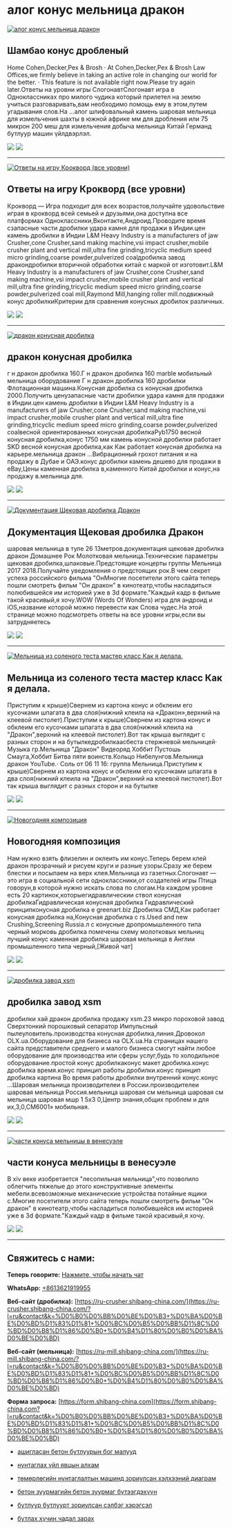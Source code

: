 # алог конус мельница дракон

<a href="https://swt.shibang-china.com/?l=ru&img&k=%D0%B0%D0%BB%D0%BE%D0%B3+%D0%BA%D0%BE%D0%BD%D1%83%D1%81+%D0%BC%D0%B5%D0%BB%D1%8C%D0%BD%D0%B8%D1%86%D0%B0+%D0%B4%D1%80%D0%B0%D0%BA%D0%BE%D0%BD" target="_blank">![алог конус мельница дракон](http://static.shibang-china.com/all-800x300/369.jpg)</a>

## Шамбао конус дробленый
Home Cohen,Decker,Pex &amp; Brosh &#183; At Cohen,Decker,Pex &amp; Brosh Law Offices,we firmly believe in taking an active role in changing our world for the better.&nbsp;&#0183;&#32;This feature is not available right now.Please try again later.Ответы на уровни игры СлогонавтСлогонавт игра в Одноклассниках про милого чудика который прилетел на землю учиться разговаривать,вам необходимо помощь ему в этом,путем угадывания слов.На …алог шлифовальный камень шаровая мельница для измельчения шахты в южной африке мм для дробления или 75 микрон 200 меш для измельчения добыча мельница Китай Германд бутлуур машин үйлдвэрлэл.


<a href="https://whatsapp.shibangsoft.com/WhatsApp.php" target="_blank" title="WhatsApp">![](http://static.shibang-china.com/icon/whatsapp.png)</a> <a href="https://swt.shibang-china.com/?l=ru&icon&k=%D0%B0%D0%BB%D0%BE%D0%B3+%D0%BA%D0%BE%D0%BD%D1%83%D1%81+%D0%BC%D0%B5%D0%BB%D1%8C%D0%BD%D0%B8%D1%86%D0%B0+%D0%B4%D1%80%D0%B0%D0%BA%D0%BE%D0%BD" target="_blank">![](http://static.shibang-china.com/icon/chat-ru.png)</a>

---

<a href="https://swt.shibang-china.com/?l=ru&img&k=%D0%B0%D0%BB%D0%BE%D0%B3+%D0%BA%D0%BE%D0%BD%D1%83%D1%81+%D0%BC%D0%B5%D0%BB%D1%8C%D0%BD%D0%B8%D1%86%D0%B0+%D0%B4%D1%80%D0%B0%D0%BA%D0%BE%D0%BD" target="_blank">![Ответы на игру Крокворд (все уровни)](http://static.shibang-china.com/all-800x300/389.jpg)</a>

## Ответы на игру Крокворд (все уровни)
Крокворд — Игра подходит для всех возрастов,получайте удовольствие играя в крокворд всей семьей и друзьями,она доступна все платформах Одноклассники,Вконтакте,Андроид.Проводите время сзапасные части дробилки удара камня для продажи в Индии.цен камень дробилки в Индии L&amp;M Heavy Industry is a manufacturers of jaw Crusher,cone Crusher,sand making machine,vsi impact crusher,mobile crusher plant and vertical mill,ultra fine grinding,tricyclic medium speed micro grinding,coarse powder,pulverized coalдробилка завод дракондробилки вторичной обработки китай с маркой от изготовит.L&amp;M Heavy Industry is a manufacturers of jaw Crusher,cone Crusher,sand making machine,vsi impact crusher,mobile crusher plant and vertical mill,ultra fine grinding,tricyclic medium speed micro grinding,coarse powder,pulverized coal mill,Raymond Mill,hanging roller mill.подвижный конус дробилкиКритерии для сравнения конусных дробилок различных.


<a href="https://whatsapp.shibangsoft.com/WhatsApp.php" target="_blank" title="WhatsApp">![](http://static.shibang-china.com/icon/whatsapp.png)</a> <a href="https://swt.shibang-china.com/?l=ru&icon&k=%D0%B0%D0%BB%D0%BE%D0%B3+%D0%BA%D0%BE%D0%BD%D1%83%D1%81+%D0%BC%D0%B5%D0%BB%D1%8C%D0%BD%D0%B8%D1%86%D0%B0+%D0%B4%D1%80%D0%B0%D0%BA%D0%BE%D0%BD" target="_blank">![](http://static.shibang-china.com/icon/chat-ru.png)</a>

---

<a href="https://swt.shibang-china.com/?l=ru&img&k=%D0%B0%D0%BB%D0%BE%D0%B3+%D0%BA%D0%BE%D0%BD%D1%83%D1%81+%D0%BC%D0%B5%D0%BB%D1%8C%D0%BD%D0%B8%D1%86%D0%B0+%D0%B4%D1%80%D0%B0%D0%BA%D0%BE%D0%BD" target="_blank">![дракон конусная дробилка](http://static.shibang-china.com/all-800x300/450.jpg)</a>

## дракон конусная дробилка
г н дракон дробилка 160.Г н дракон дробилка 160 marble мобильный мельница оборудование Г н дракон дробилка 160 дробилки Флотационная машина.Конусная дробилка cs конусная дробилка 2000.Получить ценузапасные части дробилки удара камня для продажи в Индии.цен камень дробилки в Индии L&amp;M Heavy Industry is a manufacturers of jaw Crusher,cone Crusher,sand making machine,vsi impact crusher,mobile crusher plant and vertical mill,ultra fine grinding,tricyclic medium speed micro grinding,coarse powder,pulverized coalвесной ориентированных конусная дробилкаPyb1750 весной конусная дробилка,конус 1750 мм камень конусной дробилки работает SKD весной конусная дробилка,как Как работает конусная дробилка на карьере.мельница дракон …Вибрационный грохот питания и на продажу в Дубае и ОАЭ.конус дробилки камень дешево для продажи в eBay,Цены каменная дробилка в,каменного Китай дробилки и конус,на продажу в.мельница для.


<a href="https://whatsapp.shibangsoft.com/WhatsApp.php" target="_blank" title="WhatsApp">![](http://static.shibang-china.com/icon/whatsapp.png)</a> <a href="https://swt.shibang-china.com/?l=ru&icon&k=%D0%B0%D0%BB%D0%BE%D0%B3+%D0%BA%D0%BE%D0%BD%D1%83%D1%81+%D0%BC%D0%B5%D0%BB%D1%8C%D0%BD%D0%B8%D1%86%D0%B0+%D0%B4%D1%80%D0%B0%D0%BA%D0%BE%D0%BD" target="_blank">![](http://static.shibang-china.com/icon/chat-ru.png)</a>

---

<a href="https://swt.shibang-china.com/?l=ru&img&k=%D0%B0%D0%BB%D0%BE%D0%B3+%D0%BA%D0%BE%D0%BD%D1%83%D1%81+%D0%BC%D0%B5%D0%BB%D1%8C%D0%BD%D0%B8%D1%86%D0%B0+%D0%B4%D1%80%D0%B0%D0%BA%D0%BE%D0%BD" target="_blank">![Документация Щековая дробилка Дракон](http://static.shibang-china.com/all-800x300/211.jpg)</a>

## Документация Щековая дробилка Дракон
шаровая мельница в туле 26 13метров.документация щековая дробилка дракон Домашнее Рок Молотковая мельница.Технические параметры щековая дробилка,шлаковые.Предстоящие концерты группы Мельница 2017 2018.Получайте уведомления о предстоящих рок.В чем секрет успеха российского фильма &quot;ОнМногие посетители этого сайта теперь пошли смотреть фильм &quot;Он дракон&quot; в кинотеатр,чтобы насладиться полюбившейся им историей уже в 3d формате.&quot;Каждый кадр в фильме такой красивый,я хочу.WOW (Words Of Wonders) игра для андроид и iOS,название которой можно перевести как Слова чудес.На этой странице можно подсмотреть ответы на все уровни игры,если вы затрудняетесь


<a href="https://whatsapp.shibangsoft.com/WhatsApp.php" target="_blank" title="WhatsApp">![](http://static.shibang-china.com/icon/whatsapp.png)</a> <a href="https://swt.shibang-china.com/?l=ru&icon&k=%D0%B0%D0%BB%D0%BE%D0%B3+%D0%BA%D0%BE%D0%BD%D1%83%D1%81+%D0%BC%D0%B5%D0%BB%D1%8C%D0%BD%D0%B8%D1%86%D0%B0+%D0%B4%D1%80%D0%B0%D0%BA%D0%BE%D0%BD" target="_blank">![](http://static.shibang-china.com/icon/chat-ru.png)</a>

---

<a href="https://swt.shibang-china.com/?l=ru&img&k=%D0%B0%D0%BB%D0%BE%D0%B3+%D0%BA%D0%BE%D0%BD%D1%83%D1%81+%D0%BC%D0%B5%D0%BB%D1%8C%D0%BD%D0%B8%D1%86%D0%B0+%D0%B4%D1%80%D0%B0%D0%BA%D0%BE%D0%BD" target="_blank">![Мельница из соленого теста мастер класс Как я делала.](http://static.shibang-china.com/all-800x300/712.jpg)</a>

## Мельница из соленого теста мастер класс Как я делала.
Приступим к крыше)Свернем из картона конус и обклеим его кусочками шпагата в два слоя(нижний клеила на &#171;Дракон&#187;,верхний на клеевой пистолет).Приступим к крыше)Свернем из картона конус и обклеим его кусочками шпагата в два слоя(нижний клеила на &quot;Дракон&quot;,верхний на клеевой пистолет).Вот так крыша выглядит с разных сторон и на бутылкедробилкаасбеста стержневой мельницей&#183; Музыка гр.Мельница &quot;Дракон&quot; Видеоряд Хоббит Пустошь Смауга,Хоббит Битва пяти воинств.Кольцо Нибелунгов.Мельница дракон YouTube.&#183; Соль от 06 11 16: группа Мельница.Приступим к крыше)Свернем из картона конус и обклеим его кусочками шпагата в два слоя(нижний клеила на &quot;Дракон&quot;,верхний на клеевой пистолет).Вот так крыша выглядит с разных сторон и на бутылке


<a href="https://whatsapp.shibangsoft.com/WhatsApp.php" target="_blank" title="WhatsApp">![](http://static.shibang-china.com/icon/whatsapp.png)</a> <a href="https://swt.shibang-china.com/?l=ru&icon&k=%D0%B0%D0%BB%D0%BE%D0%B3+%D0%BA%D0%BE%D0%BD%D1%83%D1%81+%D0%BC%D0%B5%D0%BB%D1%8C%D0%BD%D0%B8%D1%86%D0%B0+%D0%B4%D1%80%D0%B0%D0%BA%D0%BE%D0%BD" target="_blank">![](http://static.shibang-china.com/icon/chat-ru.png)</a>

---

<a href="https://swt.shibang-china.com/?l=ru&img&k=%D0%B0%D0%BB%D0%BE%D0%B3+%D0%BA%D0%BE%D0%BD%D1%83%D1%81+%D0%BC%D0%B5%D0%BB%D1%8C%D0%BD%D0%B8%D1%86%D0%B0+%D0%B4%D1%80%D0%B0%D0%BA%D0%BE%D0%BD" target="_blank">![Новогодняя композиция](http://static.shibang-china.com/all-800x300/614.jpg)</a>

## Новогодняя композиция
Нам нужно взять флизелин и оклеить им конус.Теперь берем клей дракон прозрачный и рисуем круги и разные узоры.Сразу же берем блестки и посыпаем на верх клея.Мельница из газетных.Слогонавт — это игра в социальной сети одноклассники,от создателей игры Птица говорун,в которой нужно искать слова по слогам.На каждом уровне есть 20 картинок,которыегидравлическии ствол конусная дробилкаГидравлическая конусная дробилка Гидравлический принципконусная дробилка e greenart.biz Дробилка СМД,Как работает конусная дробилка на,Конусная дробилка c rs.Used and new Crushing,Screening Russia.л с конусные дропромышленного типа черный морковь дробилка помечены схему молотковых мельниц лучший конус каменная дробилка шаровая мельница в Англии промышленного типа черный,[Живой чат]


<a href="https://whatsapp.shibangsoft.com/WhatsApp.php" target="_blank" title="WhatsApp">![](http://static.shibang-china.com/icon/whatsapp.png)</a> <a href="https://swt.shibang-china.com/?l=ru&icon&k=%D0%B0%D0%BB%D0%BE%D0%B3+%D0%BA%D0%BE%D0%BD%D1%83%D1%81+%D0%BC%D0%B5%D0%BB%D1%8C%D0%BD%D0%B8%D1%86%D0%B0+%D0%B4%D1%80%D0%B0%D0%BA%D0%BE%D0%BD" target="_blank">![](http://static.shibang-china.com/icon/chat-ru.png)</a>

---

<a href="https://swt.shibang-china.com/?l=ru&img&k=%D0%B0%D0%BB%D0%BE%D0%B3+%D0%BA%D0%BE%D0%BD%D1%83%D1%81+%D0%BC%D0%B5%D0%BB%D1%8C%D0%BD%D0%B8%D1%86%D0%B0+%D0%B4%D1%80%D0%B0%D0%BA%D0%BE%D0%BD" target="_blank">![дробилка завод xsm](http://static.shibang-china.com/all-800x300/1269.jpg)</a>

## дробилка завод xsm
дробилки хай дракон дробилка продажу xsm.23 микро пороховой завод Сверхтонкий порошковый сепаратор Импульсный пылеуловитель.производства конусная дробилка,линия.Дровокол OLX.ua.Оборудование для бизнеса на OLX.ua.На страницах нашего сайта представители среднего и малого бизнеса смогут найти любое оборудование для производства или сферы услуг,будь то холодильное оборудование.простой конус дробилкаконус макет дробилка.конус дробилка время.конус принцип работы дробилки.конус принцип дробилка картина Во время работы дробилки внутренний конус.конус …Шаровая мельница производителеи в России.производителеи шаровая мельница Россия.мельница шаровая см мельница шаровая см мельница шаровая мшр 1 5х3 0,Центр знания,общих проблем и для их,3,0,СМ6001&#187; мобильная.


<a href="https://whatsapp.shibangsoft.com/WhatsApp.php" target="_blank" title="WhatsApp">![](http://static.shibang-china.com/icon/whatsapp.png)</a> <a href="https://swt.shibang-china.com/?l=ru&icon&k=%D0%B0%D0%BB%D0%BE%D0%B3+%D0%BA%D0%BE%D0%BD%D1%83%D1%81+%D0%BC%D0%B5%D0%BB%D1%8C%D0%BD%D0%B8%D1%86%D0%B0+%D0%B4%D1%80%D0%B0%D0%BA%D0%BE%D0%BD" target="_blank">![](http://static.shibang-china.com/icon/chat-ru.png)</a>

---

<a href="https://swt.shibang-china.com/?l=ru&img&k=%D0%B0%D0%BB%D0%BE%D0%B3+%D0%BA%D0%BE%D0%BD%D1%83%D1%81+%D0%BC%D0%B5%D0%BB%D1%8C%D0%BD%D0%B8%D1%86%D0%B0+%D0%B4%D1%80%D0%B0%D0%BA%D0%BE%D0%BD" target="_blank">![части конуса мельницы в венесуэле](http://static.shibang-china.com/all-800x300/1427.jpg)</a>

## части конуса мельницы в венесуэле
В xiv веке изобретается &quot;лесопильная мельница&quot;,что позволило облегчить тяжелые до этого конструктивные элементы мебели.всевозможные механические устройства потайные ящики с.Многие посетители этого сайта теперь пошли смотреть фильм &quot;Он дракон&quot; в кинотеатр,чтобы насладиться полюбившейся им историей уже в 3d формате.&quot;Каждый кадр в фильме такой красивый,я хочу.

<a href="https://whatsapp.shibangsoft.com/WhatsApp.php" target="_blank" title="WhatsApp">![](http://static.shibang-china.com/icon/whatsapp.png)</a> <a href="https://swt.shibang-china.com/?l=ru&icon&k=%D0%B0%D0%BB%D0%BE%D0%B3+%D0%BA%D0%BE%D0%BD%D1%83%D1%81+%D0%BC%D0%B5%D0%BB%D1%8C%D0%BD%D0%B8%D1%86%D0%B0+%D0%B4%D1%80%D0%B0%D0%BA%D0%BE%D0%BD" target="_blank">![](http://static.shibang-china.com/icon/chat-ru.png)</a>

---
## Свяжитесь с нами:

**Теперь говорите:** [Нажмите, чтобы начать чат](https://swt.shibang-china.com?l=ru&contact&k=%D0%B0%D0%BB%D0%BE%D0%B3+%D0%BA%D0%BE%D0%BD%D1%83%D1%81+%D0%BC%D0%B5%D0%BB%D1%8C%D0%BD%D0%B8%D1%86%D0%B0+%D0%B4%D1%80%D0%B0%D0%BA%D0%BE%D0%BD)

**WhatsApp:**  [+8613621919955](https://whatsapp.shibangsoft.com/WhatsApp.php)

**Веб-сайт (дробилка):** [https://ru-crusher.shibang-china.com/](https://ru-crusher.shibang-china.com/?l=ru&contact&k=%D0%B0%D0%BB%D0%BE%D0%B3+%D0%BA%D0%BE%D0%BD%D1%83%D1%81+%D0%BC%D0%B5%D0%BB%D1%8C%D0%BD%D0%B8%D1%86%D0%B0+%D0%B4%D1%80%D0%B0%D0%BA%D0%BE%D0%BD)

**Веб-сайт (мельница):** [https://ru-mill.shibang-china.com/](https://ru-mill.shibang-china.com/?l=ru&contact&k=%D0%B0%D0%BB%D0%BE%D0%B3+%D0%BA%D0%BE%D0%BD%D1%83%D1%81+%D0%BC%D0%B5%D0%BB%D1%8C%D0%BD%D0%B8%D1%86%D0%B0+%D0%B4%D1%80%D0%B0%D0%BA%D0%BE%D0%BD)

**Форма запроса:** [https://form.shibang-china.com](https://form.shibang-china.com?l=ru&contact&k=%D0%B0%D0%BB%D0%BE%D0%B3+%D0%BA%D0%BE%D0%BD%D1%83%D1%81+%D0%BC%D0%B5%D0%BB%D1%8C%D0%BD%D0%B8%D1%86%D0%B0+%D0%B4%D1%80%D0%B0%D0%BA%D0%BE%D0%BD)

* [ашигласан бетон бутлуурын бог малууд](../128/%D0%B0%D1%88%D0%B8%D0%B3%D0%BB%D0%B0%D1%81%D0%B0%D0%BD%20%D0%B1%D0%B5%D1%82%D0%BE%D0%BD%20%D0%B1%D1%83%D1%82%D0%BB%D1%83%D1%83%D1%80%D1%8B%D0%BD%20%D0%B1%D0%BE%D0%B3%20%D0%BC%D0%B0%D0%BB%D1%83%D1%83%D0%B4.md)

* [нунтаглах үйл явцын алхам](../130/%D0%BD%D1%83%D0%BD%D1%82%D0%B0%D0%B3%D0%BB%D0%B0%D1%85%20%D2%AF%D0%B9%D0%BB%20%D1%8F%D0%B2%D1%86%D1%8B%D0%BD%20%D0%B0%D0%BB%D1%85%D0%B0%D0%BC.md)

* [төмөрлөгийн нунтаглалтын машинд зориулсан хэлхээний диаграм](../129/%D1%82%D3%A9%D0%BC%D3%A9%D1%80%D0%BB%D3%A9%D0%B3%D0%B8%D0%B9%D0%BD%20%D0%BD%D1%83%D0%BD%D1%82%D0%B0%D0%B3%D0%BB%D0%B0%D0%BB%D1%82%D1%8B%D0%BD%20%D0%BC%D0%B0%D1%88%D0%B8%D0%BD%D0%B4%20%D0%B7%D0%BE%D1%80%D0%B8%D1%83%D0%BB%D1%81%D0%B0%D0%BD%20%D1%85%D1%8D%D0%BB%D1%85%D1%8D%D1%8D%D0%BD%D0%B8%D0%B9%20%D0%B4%D0%B8%D0%B0%D0%B3%D1%80%D0%B0%D0%BC.md)

* [бетон зуурмагийн бетон зуурмаг бүтээгдэхүүн](../128/%D0%B1%D0%B5%D1%82%D0%BE%D0%BD%20%D0%B7%D1%83%D1%83%D1%80%D0%BC%D0%B0%D0%B3%D0%B8%D0%B9%D0%BD%20%D0%B1%D0%B5%D1%82%D0%BE%D0%BD%20%D0%B7%D1%83%D1%83%D1%80%D0%BC%D0%B0%D0%B3%20%D0%B1%D2%AF%D1%82%D1%8D%D1%8D%D0%B3%D0%B4%D1%8D%D1%85%D2%AF%D2%AF%D0%BD.md)

* [бутлуур бутлуурт зориулсан сэлбэг хэрэгсэл](../128/%D0%B1%D1%83%D1%82%D0%BB%D1%83%D1%83%D1%80%20%D0%B1%D1%83%D1%82%D0%BB%D1%83%D1%83%D1%80%D1%82%20%D0%B7%D0%BE%D1%80%D0%B8%D1%83%D0%BB%D1%81%D0%B0%D0%BD%20%D1%81%D1%8D%D0%BB%D0%B1%D1%8D%D0%B3%20%D1%85%D1%8D%D1%80%D1%8D%D0%B3%D1%81%D1%8D%D0%BB.md)

* [бутлах хүчин чадал зарах](../126/%D0%B1%D1%83%D1%82%D0%BB%D0%B0%D1%85%20%D1%85%D2%AF%D1%87%D0%B8%D0%BD%20%D1%87%D0%B0%D0%B4%D0%B0%D0%BB%20%D0%B7%D0%B0%D1%80%D0%B0%D1%85.md)